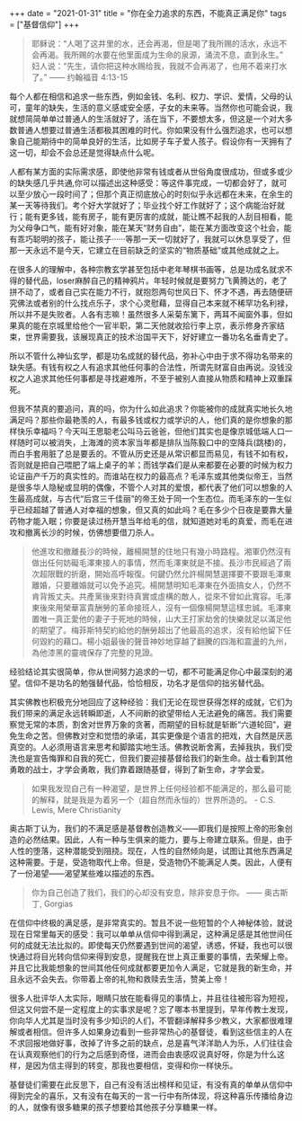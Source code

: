 +++ 
date = "2021-01-31"
title = "你在全力追求的东西，不能真正满足你"
tags = ["基督信仰"]
+++

> 耶稣说：“人喝了这井里的水，还会再渴，但是喝了我所赐的活水，永远不会再渴。我所赐的水要在他里面成为生命的泉源，涌流不息，直到永生。” 妇人说：“先生，请你把这种水赐给我，我就不会再渴了，也用不着来打水了。”  —— 约翰福音 4:13-15

每个人都在相信和追求一些东西，例如金钱、名利、权力、学识、爱情，父母的认可，童年的缺失，生活的意义感或安全感，子女的未来等。当然你也可能会说，我就想简简单单过普通人的生活就好了，活在当下，不要想太多，但这是一个对大多数普通人想要过普通生活都极其困难的时代。你如果没有什么强烈追求，也可以想象自己能期待中的简单良好的生活，比如房子车子爱人孩子。假设你有一天拥有了这一切，却会不会总还是觉得缺点什么呢。

人都有某方面的实际需求感，即使他非常有钱或者从世俗角度很成功，但或多或少的缺失感几乎共通,你可以描述出这种感受：等这件事完成，一切都会好了，就可以至少放心一段时间了；但那个真正彻底放心的时刻似乎永远都在未来，在余生的某一天等待我们。考个好大学就好了；毕业找个好工作就好了；这个病能治好就行；能有更多钱，能有房子，能有更厉害的成就，能让瞧不起我的人刮目相看，能为父母争口气，能有好对象，能在某天“财务自由”，能在某方面改变这个社会，能有乖巧聪明的孩子，能让孩子······等那一天一切就好了，我就可以休息享受了，但那一天永远不是今天，它建立在目前缺乏的坚实的“物质基础”或其他成就之上。

在很多人的理解中，各种宗教玄学甚至包括中老年琴棋书画等，总是功成名就求不得的替代品，loser麻醉自己的精神鸦片。年轻时候就是要努力飞黄腾达的，老了拼不动了，或者自己实在能力不行，就抱怨两句世风日下、怀才不遇，再去随便研究佛法或者别的什么找点乐子，求个心灵慰藉，显得自己本来就不稀罕功名利禄，所以并不是失败者。人各有志嘛！虽然很多人采菊东篱下，两耳不闻窗外事，但如果真的能在京城里给他个一官半职，第二天他就收拾行李上京，表示修身齐家结束，世界需要我，该展现真正的技术治国平天下，好好建立一番功名名垂青史了。

所以不管什么神仙玄学，都是功名成就的替代品，弥补心中由于求不得功名带来的缺失感。有钱有权之人有追求其他任何事的合法性，所谓先财富自由再说。没钱没权之人追求其他任何事都是寻找避难所，不至于被别人直接从物质和精神上双重踩死。

但我不禁真的要追问，真的吗，你为什么如此追求？你能被你的成就真实地长久地满足吗？那些你最艳羡的人，有最多钱或权力或学识的人，他们真的是你想象的那样快乐幸福吗？今天叫王思聪老公叫马云爸爸，但他们其实也是像京城低端人口一样随时可以被消失，上海滩的资本家当年都是排队当陈毅口中的空降兵(跳楼)的，而白手套用脏了总是要丢的。不管从历史还是从常识都显而易见，有钱不如有权，否则就是把自己喂肥了端上桌子的羊；而钱学森们是从来都要在必要的时候为权力论证亩产千万的真实性的。而谁站在权力的最高点？毛泽东或其他类似帝王，当然是很多华人隐秘或显明的偶像，不管个人对其的爱恨，都代表了他们可以想象的人生最高成就，与古代“后宫三千佳丽”的帝王处于同一个生态位。而毛泽东的一生似乎已经超越了普通人对幸福的想象，但又真的如此吗？毛在多少个日夜是要靠大量药物才能入眠；你要是读过杨开慧当年给毛的信，就知道她对毛的真爱，而毛在进攻和撤离长沙的时候，仿佛想要借刀杀人。

> 他進攻和撤離長沙的時候，離楊開慧的住地只有幾小時路程。湘軍仍然沒有做出任何妨礙毛澤東接人的事情，然而毛澤東就是不接。長沙市民經過了兩次超限戰的折磨，開始高呼報復。何鍵仍然允許楊開慧選擇要不要跟毛澤東離婚，只要離婚就可以免予追究。楊開慧明知毛澤東在外面搞女人，仍然不肯背叛丈夫。共產黨後來對待真實或虛構的敵人，從來不曾如此寬容。毛澤東後來用榮華富貴酬勞的革命接班人，沒有一個像楊開慧這樣忠誠。毛澤東置唯一真正愛他的妻子于死地的時候，山大王打家劫舍的快樂就足以滿足他的期望了。梅菲斯特契約給他的酬勞超出了他最高的追求，沒有給他留下任何毀約的藉口。楊小姐最後的聲音神妙地穿越了翻騰的四海和震盪的九州，為他漆黑的靈魂保存了完整的見證。

经验结论其实很简单，你从世间努力追求的一切，都不可能满足你心中最深刻的渴望。信仰不是功名的勉强替代品，恰恰相反，功名才是信仰的拙劣替代品。

其实佛教也积极充分地回应了这种经验：我们无论在现世获得怎样的成就，它们为我们带来的满足永远转瞬即逝，人不间断的欲望带给人无法避免的痛苦。我们需要察觉无常的本质，割舍对世界万象的贪著，而期望的目标就是斩断“六道轮回”，避免生命之苦。但佛教对空和觉悟的承诺，其实更像是个语言的把戏，大自然是厌恶真空的。人必须用语言来思考和脚踏实地生活。佛教说断舍离，去掉我执，我们受洗也是宣告悔罪和自我的死亡，但我们要迎接基督给我们的新生命。战士看到其他勇敢的战士，才学会勇敢，我们靠着跟随基督，得到了新生命，才学会爱。

> 如果我发现自己有一种渴望，是世界上任何经验都不能满足的，那么最可能的解释，就是我是为着另一个（超自然而永恒的）世界所造的。 - C.S. Lewis, Mere Christianity

奥古斯丁认为，我们的不满足感是基督教创造教义——即我们是按照上帝的形象创造的必然结果。因此，人有一种与生俱来的能力，要与上帝建立联系。但是，由于人性的堕落，这种潜能受到阻挠。现在，人性的自然倾向是，试图让其他东西满足这种需要。于是，受造物取代上帝。但是，受造物仍不能满足人类。因此，人便有了一份渴望——渴望某些难以描述的东西。

> 你为自己创造了我们，我们的心却没有安息，除非安息于你。 —— 奥古斯丁, Gorgias

在信仰中终极的满足感，是非常真实的。暂且不说一些短暂的个人神秘体验，就说现在日常里每天的感受：我可以单单从信仰中得到满足，这种满足感是其他世间任何的成就无法比拟的。即使每天仍然要遇到世间的渴望，诱惑，怀疑，我也可以很快通过将目光转向信仰来得到安息，提醒我在世上真正重要的事情，去荣耀上帝。并且它比我能想象的世间其他任何成就都要更加令人满足，它就是我的新生命，并且永远不会失去。你带着上帝的礼物和救赎去生活，赞美上帝！

很多人批评华人太实际，眼睛只放在能看得见的事情上，并且往往被形容为短视，但这又何尝不是一定程度上的实事求是呢？忘了哪本书里提到，早年传教士发现，你向华人尤其是当时没有多少知识的人们，不管翻译解释多少教义，大家都很难理解或者相信。但许多人如果身边看到一些非常热心的基督徒，看到这些信主的人在不求回报地做好事，改掉了许多之前的缺点，总是喜气洋洋助人为乐，人们往往会在认真观察他们的行为之后感到奇怪，进而会由衷感叹说真好呀，你是为什么这样，是因为信主得到的转变，那我也要相信，变得和你一样快乐。

基督徒们需要在此反思下，自己有没有活出榜样和见证，有没有真的单单从信仰中得到完全的喜乐，又有没有在每天的一言一行中有所体现，将这种喜乐传播给身边的人，就像有很多糖果的孩子想要给其他孩子分享糖果一样。
